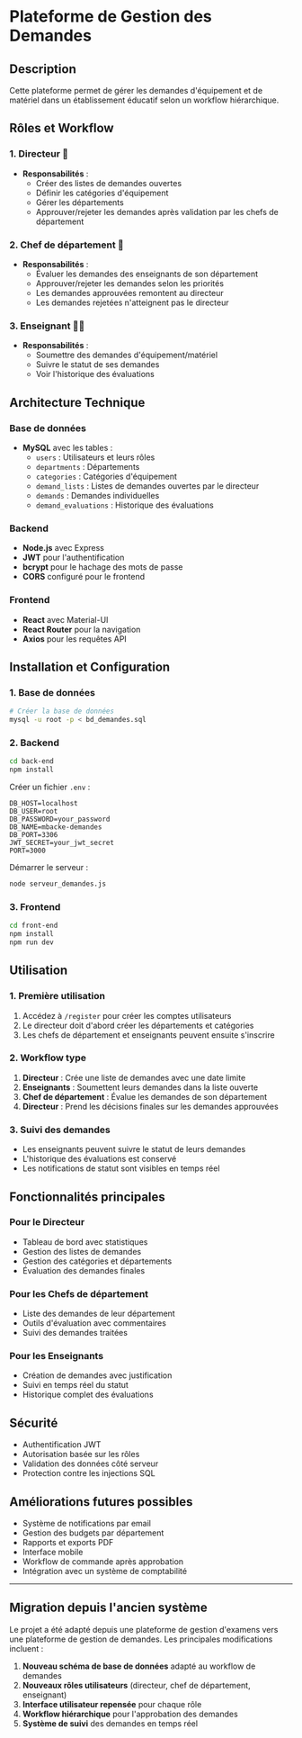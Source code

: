 # Plateforme de Gestion des Demandes

## Description
Cette plateforme permet de gérer les demandes d'équipement et de matériel dans un établissement éducatif selon un workflow hiérarchique.

## Rôles et Workflow

### 1. Directeur 👑
- **Responsabilités** :
  - Créer des listes de demandes ouvertes
  - Définir les catégories d'équipement
  - Gérer les départements
  - Approuver/rejeter les demandes après validation par les chefs de département

### 2. Chef de département 🏢
- **Responsabilités** :
  - Évaluer les demandes des enseignants de son département
  - Approuver/rejeter les demandes selon les priorités
  - Les demandes approuvées remontent au directeur
  - Les demandes rejetées n'atteignent pas le directeur

### 3. Enseignant 👨‍🏫
- **Responsabilités** :
  - Soumettre des demandes d'équipement/matériel
  - Suivre le statut de ses demandes
  - Voir l'historique des évaluations

## Architecture Technique

### Base de données
- **MySQL** avec les tables :
  - `users` : Utilisateurs et leurs rôles
  - `departments` : Départements
  - `categories` : Catégories d'équipement
  - `demand_lists` : Listes de demandes ouvertes par le directeur
  - `demands` : Demandes individuelles
  - `demand_evaluations` : Historique des évaluations

### Backend
- **Node.js** avec Express
- **JWT** pour l'authentification
- **bcrypt** pour le hachage des mots de passe
- **CORS** configuré pour le frontend

### Frontend
- **React** avec Material-UI
- **React Router** pour la navigation
- **Axios** pour les requêtes API

## Installation et Configuration

### 1. Base de données
```bash
# Créer la base de données
mysql -u root -p < bd_demandes.sql
```

### 2. Backend
```bash
cd back-end
npm install
```

Créer un fichier `.env` :
```env
DB_HOST=localhost
DB_USER=root
DB_PASSWORD=your_password
DB_NAME=mbacke-demandes
DB_PORT=3306
JWT_SECRET=your_jwt_secret
PORT=3000
```

Démarrer le serveur :
```bash
node serveur_demandes.js
```

### 3. Frontend
```bash
cd front-end
npm install
npm run dev
```

## Utilisation

### 1. Première utilisation
1. Accédez à `/register` pour créer les comptes utilisateurs
2. Le directeur doit d'abord créer les départements et catégories
3. Les chefs de département et enseignants peuvent ensuite s'inscrire

### 2. Workflow type
1. **Directeur** : Crée une liste de demandes avec une date limite
2. **Enseignants** : Soumettent leurs demandes dans la liste ouverte
3. **Chef de département** : Évalue les demandes de son département
4. **Directeur** : Prend les décisions finales sur les demandes approuvées

### 3. Suivi des demandes
- Les enseignants peuvent suivre le statut de leurs demandes
- L'historique des évaluations est conservé
- Les notifications de statut sont visibles en temps réel

## Fonctionnalités principales

### Pour le Directeur
- Tableau de bord avec statistiques
- Gestion des listes de demandes
- Gestion des catégories et départements
- Évaluation des demandes finales

### Pour les Chefs de département
- Liste des demandes de leur département
- Outils d'évaluation avec commentaires
- Suivi des demandes traitées

### Pour les Enseignants
- Création de demandes avec justification
- Suivi en temps réel du statut
- Historique complet des évaluations

## Sécurité
- Authentification JWT
- Autorisation basée sur les rôles
- Validation des données côté serveur
- Protection contre les injections SQL

## Améliorations futures possibles
- Système de notifications par email
- Gestion des budgets par département
- Rapports et exports PDF
- Interface mobile
- Workflow de commande après approbation
- Intégration avec un système de comptabilité

---

## Migration depuis l'ancien système

Le projet a été adapté depuis une plateforme de gestion d'examens vers une plateforme de gestion de demandes. Les principales modifications incluent :

1. **Nouveau schéma de base de données** adapté au workflow de demandes
2. **Nouveaux rôles utilisateurs** (directeur, chef de département, enseignant)
3. **Interface utilisateur repensée** pour chaque rôle
4. **Workflow hiérarchique** pour l'approbation des demandes
5. **Système de suivi** des demandes en temps réel
